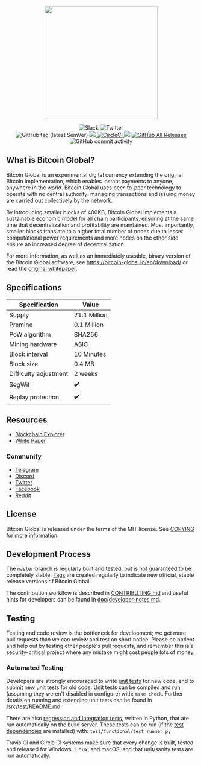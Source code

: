 <p align="center"><img src="https://i.ibb.co/n0xQ1RY/logo-transparent.png" height="300"></p>
<p align="center">
  <img src="https://img.shields.io/badge/slack-%40bitcoin--global-yellow?style=flat-square&logo=slack" alt="Slack">
  <img src="https://img.shields.io/badge/twitter-%40bitcoin--global-blue?style=flat-square&logo=twitter" alt="Twitter">
  <br>
  <img alt="GitHub tag (latest SemVer)" src="https://img.shields.io/github/v/tag/bitcoin-global/bitcoin-global?sort=semver">
   <a href="https://travis-ci.com/github/bitcoin-global/bitcoin-global/builds" target="_blank">
     <img src="https://travis-ci.com/bitcoin-global/bitcoin-global.svg?token=Kiztszp4vesa1iqMmSZ1&branch=master">
   </a>
   <a href="https://app.circleci.com/pipelines/github/bitcoin-global/bitcoin-global" target="_blank">
      <img alt="CircleCI" src="https://img.shields.io/circleci/build/gh/bitcoin-global/bitcoin-global/master?label=release">
   </a>
  <img src="https://img.shields.io/badge/status-stable-green.svg">
  <a href="https://github.com/bitcoin-global/bitcoin-global/releases">
    <img alt="GitHub All Releases" src="https://img.shields.io/github/downloads/bitcoin-global/bitcoin-global/total">
  </a>
  <img alt="GitHub commit activity" src="https://img.shields.io/github/commit-activity/m/bitcoin-global/bitcoin-global"><br>
</p>



What is Bitcoin Global?
----------------

Bitcoin Global is an experimental digital currency extending the original Bitcoin implementation, which enables instant payments to anyone, anywhere in the world. Bitcoin Global uses peer-to-peer technology to operate with no central authority: managing transactions and issuing money are carried out collectively by the network. 

By introducing smaller blocks of 400KB, Bitcoin Global implements a sustainable economic model for all chain participants, ensuring at the same time that decentralization and profitability are maintained. Most importantly, smaller blocks translate to a higher total number of nodes due to lesser computational power requirements and more nodes on the other side ensure an increased degree of decentralization.

For more information, as well as an immediately useable, binary version of
the Bitcoin Global software, see https://bitcoin-global.io/en/download/ or read the
[original whitepaper](https://bitcoin-global.io/whitepaper.pdf).

Specifications
-------
Specification         | Value
---                   | ---
Supply                | 21.1 Million
Premine               | 0.1 Million
PoW algorithm         | SHA256
Mining hardware       | ASIC              
Block interval        | 10 Minutes
Block size            | 0.4 MB
Difficulty adjustment | 2 weeks
SegWit                | :heavy_check_mark:
Replay protection     | :heavy_check_mark:

## Resources

* [Blockchain Explorer](https://blockchain.bitcoin-global.io/)
* [White Paper](https://bitcoin-global.io/whitepaper.pdf)

### Community

* [Telegram](https://t.me/bitcoin-global)
* [Discord](https://discord.gg/bitcoin-global)
* [Twitter](https://www.twitter.com/bitcoin-global)
* [Facebook](https://www.facebook.com/bitcoin-global/)
* [Reddit](https://www.reddit.com/r/bitcoin-global/)


License
-------

Bitcoin Global is released under the terms of the MIT license. See [COPYING](COPYING) for more
information.

Development Process
-------------------

The `master` branch is regularly built and tested, but is not guaranteed to be
completely stable. [Tags](https://github.com/bitcoin-global/bitcoin-global/tags) are created
regularly to indicate new official, stable release versions of Bitcoin Global.

The contribution workflow is described in [CONTRIBUTING.md](CONTRIBUTING.md)
and useful hints for developers can be found in [doc/developer-notes.md](doc/developer-notes.md).

Testing
-------

Testing and code review is the bottleneck for development; we get more pull
requests than we can review and test on short notice. Please be patient and help out by testing
other people's pull requests, and remember this is a security-critical project where any mistake might cost people
lots of money.

### Automated Testing

Developers are strongly encouraged to write [unit tests](src/test/README.md) for new code, and to
submit new unit tests for old code. Unit tests can be compiled and run
(assuming they weren't disabled in configure) with: `make check`. Further details on running
and extending unit tests can be found in [/src/test/README.md](/src/test/README.md).

There are also [regression and integration tests](/test), written
in Python, that are run automatically on the build server.
These tests can be run (if the [test dependencies](/test) are installed) with: `test/functional/test_runner.py`

Travis CI and Circle CI systems make sure that every change is built, tested and released for Windows, Linux, and macOS, and that unit/sanity tests are run automatically.

